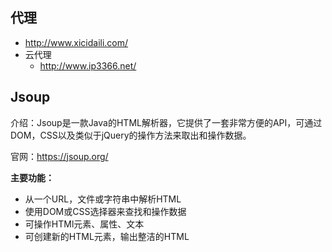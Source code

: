 ## 代理

- http://www.xicidaili.com/
- 云代理
  - http://www.ip3366.net/


## Jsoup
介绍：Jsoup是一款Java的HTML解析器，它提供了一套非常方便的API，可通过DOM，CSS以及类似于jQuery的操作方法来取出和操作数据。

官网：https://jsoup.org/

**主要功能：**
- 从一个URL，文件或字符串中解析HTML
- 使用DOM或CSS选择器来查找和操作数据
- 可操作HTMl元素、属性、文本
- 可创建新的HTML元素，输出整洁的HTML